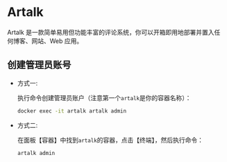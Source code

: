 # Artalk

Artalk 是一款简单易用但功能丰富的评论系统，你可以开箱即用地部署并置入任何博客、网站、Web 应用。

## 创建管理员账号

- 方式一:

  执行命令创建管理员账户（注意第一个`artalk`是你的容器名称）：
    ```bash
    docker exec -it artalk artalk admin
    ```

- 方式二:

  在面板【容器】中找到`artalk`的容器，点击【终端】，然后执行命令：
    ```bash
    artalk admin
    ```
